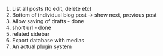 1. List all posts (to edit, delete etc)
2. Bottom of individual blog post -> show next, previous post
3. Allow saving of drafts - done
4. short url - done
5. related sidebar
6. Export database with medias
7. An actual plugin system